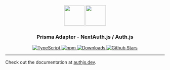 <p align="center">
  <br/>
  <a href="https://authjs.dev" target="_blank">
    <img height="64px" src="https://authjs.dev/img/logo/logo-sm.png" />
  </a>
  <a href="https://prisma.io" target="_blank">
    <img height="64px" src="https://authjs.dev/img/adapters/prisma.svg"/>
  </a>
  <h3 align="center"><b>Prisma Adapter</b> - NextAuth.js / Auth.js</a></h3>
  <p align="center" style="align: center;">
    <a href="https://npm.im/@auth/prisma-adapter">
      <img src="https://img.shields.io/badge/TypeScript-blue?style=flat-square" alt="TypeScript" />
    </a>
    <a href="https://npm.im/@auth/prisma-adapter">
      <img alt="npm" src="https://img.shields.io/npm/v/@auth/prisma-adapter?color=green&label=@auth/prisma-adapter&style=flat-square">
    </a>
    <a href="https://www.npmtrends.com/@auth/prisma-adapter">
      <img src="https://img.shields.io/npm/dm/@auth/prisma-adapter?label=%20downloads&style=flat-square" alt="Downloads" />
    </a>
    <a href="https://github.com/nextauthjs/next-auth/stargazers">
      <img src="https://img.shields.io/github/stars/nextauthjs/next-auth?style=flat-square" alt="Github Stars" />
    </a>
  </p>
</p>

---

Check out the documentation at [authjs.dev](https://authjs.dev/reference/adapter/prisma).